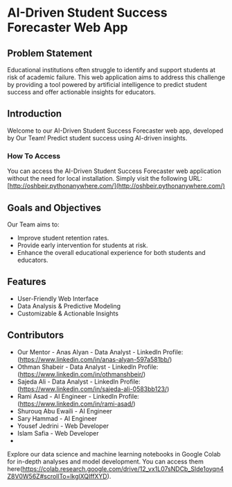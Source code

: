 # AI-Driven Student Success Forecaster Web App

## Problem Statement
Educational institutions often struggle to identify and support students at risk of academic failure. This web application aims to address this challenge by providing a tool powered by artificial intelligence to predict student success and offer actionable insights for educators.

## Introduction
Welcome to our AI-Driven Student Success Forecaster web app, developed by Our Team! Predict student success using AI-driven insights.

### How To Access
You can access the AI-Driven Student Success Forecaster web application without the need for local installation. Simply visit the following URL: [http://oshbeir.pythonanywhere.com/](http://oshbeir.pythonanywhere.com/)


## Goals and Objectives
Our Team aims to:
- Improve student retention rates.
- Provide early intervention for students at risk.
- Enhance the overall educational experience for both students and educators.

## Features
- User-Friendly Web Interface
- Data Analysis & Predictive Modeling
- Customizable & Actionable Insights

## Contributors
- Our Mentor - Anas Alyan - Data Analyst - LinkedIn Profile:(https://www.linkedin.com/in/anas-alyan-597a581bb/)
- Othman Shabeir - Data Analyst - LinkedIn Profile:(https://www.linkedin.com/in/othmanshbeir/)
- Sajeda Ali - Data Analyst - LinkedIn Profile: (https://www.linkedin.com/in/sajeda-ali-0583bb123/)
- Rami Asad - AI Engineer - LinkedIn Profile: (https://www.linkedin.com/in/rami-asad/) 
- Shurouq Abu Ewaili - AI Engineer
- Sary Hammad - AI Engineer
- Yousef Jedrini - Web Developer
- Islam Safia - Web Developer
- 
Explore our data science and machine learning notebooks in Google Colab for in-depth analyses and model development. You can access them here(https://colab.research.google.com/drive/12_vx1L07sNDCb_Slde1oyqn4Z8V0W56Z#scrollTo=lkglXQIffXYD).

